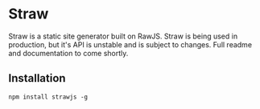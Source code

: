 
# Straw

Straw is a static site generator built on RawJS. Straw is being used in production, but it's API is unstable and is subject to changes. Full readme and documentation to come shortly.

## Installation

```
npm install strawjs -g
```